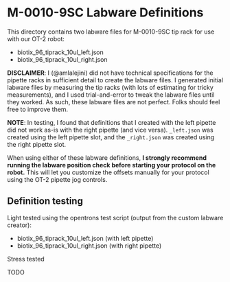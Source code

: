 # M-0010-9SC Labware Definitions

This directory contains two labware files for M-0010-9SC tip rack for use with our OT-2 robot:

- biotix_96_tiprack_10ul_left.json
- biotix_96_tiprack_10ul_right.json

**DISCLAIMER**: I (@amlalejini) did not have technical specifications for the pipette racks in sufficient detail to create the labware files.
I generated initial labware files by measuring the tip racks (with lots of estimating for tricky measurements), and I used trial-and-error to tweak the labware files until they worked.
As such, these labware files are not perfect. Folks should feel free to improve them.

**NOTE**: In testing, I found that definitions that I created with the left pipette did not work as-is with the right pipette (and vice versa).
`_left.json` was created using the left pipette slot, and the `_right.json` was created using the right pipette slot.

When using either of these labware definitions, **I strongly recommend running the labware position check before starting your protocol on the robot.**
This will let you customize the offsets manually for your protocol using the OT-2 pipette jog controls.

## Definition testing

Light tested using the opentrons test script (output from the custom labware creator):

- biotix_96_tiprack_10ul_left.json (with left pipette)
- biotix_96_tiprack_10ul_right.json (with right pipette)

Stress tested

TODO